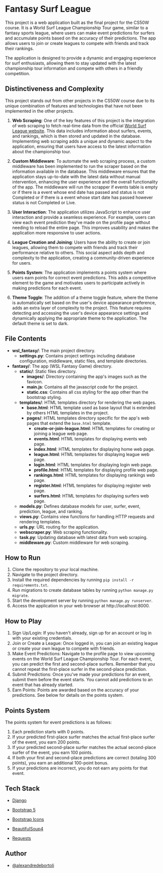 # Fantasy Surf League

This project is a web application built as the final project for the CS50W course. It is a World Surf League Championship Tour game, similar to a fantasy sports league, where users can make event predictions for surfers and accumulate points based on the accuracy of their predictions. The app allows users to join or create leagues to compete with friends and track their rankings.

The application is designed to provide a dynamic and engaging experience for surf enthusiasts, allowing them to stay updated with the latest championship tour information and compete with others in a friendly competition.

## Distinctiveness and Complexity

This project stands out from other projects in the CS50W course due to its unique combination of features and technologies that have not been implemented in the other projects.

1. **Web Scraping**: One of the key features of this project is the integration of web scraping to fetch real-time data from the official [World Surf League website](https://www.worldsurfleague.com/). This data includes information about surfers, events, and rankings, which is then stored and updated in the database. Implementing web scraping adds a unique and dynamic aspect to the application, ensuring that users have access to the latest information about the championship tour.

2. **Custom Middleware**: To automate the web scraping process, a custom middleware has been implemented to run the scraper based on the information available in the database. This middleware ensures that the application stays up-to-date with the latest data without manual intervention, enhancing the user experience and the overall functionality of the app. The middleware will run the scrapper if events table is empty or if there is a event whose end date has passed and status is not Completed or if there is a event whose start date has passed however status is not Completed or Live. 

3. **User Interaction**: The application utilizes JavaScript to enhance user interaction and provide a seamless experience. For example, users can view each event prediction they've made on the profile page without needing to reload the entire page. This improves usability and makes the application more responsive to user actions.

4. **League Creation and Joining**: Users have the ability to create or join leagues, allowing them to compete with friends and track their performance relative to others. This social aspect adds depth and complexity to the application, creating a community-driven experience for users.

5. **Points System**: The application implements a points system where users earn points for correct event predictions. This adds a competitive element to the game and motivates users to participate actively in making predictions for each event.

6. **Theme Toggle**: The addition of a theme toggle feature, where the theme is automatically set based on the user's device appearance preference, adds an extra layer of complexity to the project. This feature requires detecting and accessing the user's device appearance settings and dynamically applying the appropriate theme to the application. The default theme is set to dark.

## File Contents

- **wsl_fantasy/**: The main project directory.
  - **settings.py**: Contains project settings including database configuration, middleware, static files, and template directories.
- **fantasy/**: The app (WSL Fantasy Game) directory.
  - **static/**: Static files directory.
    - **images/**: Directory containing the app's images such as the favicon.
    - **main.js**: Contains all the javascript code for the project.
    - **static.css**: Contains all css styling for the app other than the bootstrap styling.
  - **templates/**: HTML templates directory for rendering the web pages.
    - **base.html**: HTML template used as base layout that is extended by others HTML templates in the project.
    - **pages/**: HTML templates directory specific for the app's web pages that extend the `base.html` template.
      - **create-or-join-league.html**: HTML templates for creating or joining a league web page.
      - **events.html**: HTML templates for displaying events web page.
      - **index.html**: HTML templates for displaying home web page.
      - **league.html**: HTML templastes for displaying league web page.
      - **login.html**: HTML templates for displaying login web page.
      - **profile.html**: HTML templates for displaying profile web page.
      - **rankings.html**: HTML templates for displaying rankings web page.
      - **register.html**: HTML templates for displaying register web page.
      - **surfers.html**: HTML templates for displaying surfers web page.
  - **models.py**: Defines database models for user, surfer, event, prediction, league, and ranking.
  - **views.py**: Contains view functions for handling HTTP requests and rendering templates.
  - **urls.py**: URL routing for the application.
  - **webscraper.py**: Web scraping functionality.
  - **task.py**: Updating database with latest data from web scraping.
  - **middleware.py**: Custom middleware for web scraping.

## How to Run

1. Clone the repository to your local machine.
2. Navigate to the project directory.
3. Install the required dependencies by running `pip install -r requirements.txt`.
4. Run migrations to create database tables by running `python manage.py migrate`.
5. Start the development server by running `python manage.py runserver`.
6. Access the application in your web browser at http://localhost:8000.

## How to Play

1. Sign Up/Login: If you haven't already, sign up for an account or log in with your existing credentials.
2. Join or Create a League: Once logged in, you can join an existing league or create your own league to compete with friends.
3. Make Event Predictions: Navigate to the profile page to view upcoming events on the World Surf League Championship Tour. For each event, you can predict the first and second-place surfers. Remember that you cannot repeat the first-place surfer in the second-place prediction.
4. Submit Predictions: Once you've made your predictions for an event, submit them before the event starts. You cannot add predictions to an event that has already started.
5. Earn Points: Points are awarded based on the accuracy of your predictions. See below for details on the points system.

## Points System

The points system for event predictions is as follows:

1. Each prediction starts with 0 points.
2. If your predicted first-place surfer matches the actual first-place surfer of the event, you earn 200 points.
3. If your predicted second-place surfer matches the actual second-place surfer of the event, you earn 100 points.
4. If both your first and second-place predictions are correct (totaling 300 points), you earn an additional 100-point bonus.
5. If your predictions are incorrect, you do not earn any points for that event.

## Tech Stack

- [Django](https://www.djangoproject.com/)

- [Bootstrap 5](https://getbootstrap.com/docs/5.3/getting-started/introduction/)

- [Bootstrap Icons](https://icons.getbootstrap.com/#install)

- [BeautifulSoup4](https://pypi.org/project/beautifulsoup4/)

- [Requests](https://pypi.org/project/requests/)

## Author

- [@alexandredebortoli](https://www.github.com/alexandredebortoli)
